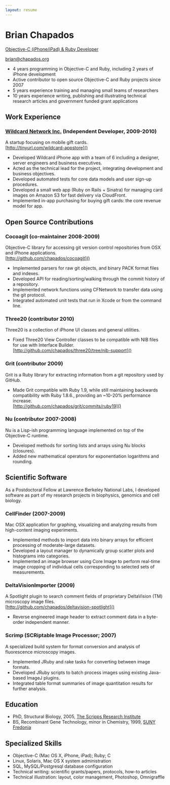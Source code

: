 ```yaml
---
layout: resume
---
```


Brian Chapados
==============
[Objective-C (iPhone/iPad) & Ruby Developer](class:description)

[brian@chapados.org](mailto:brian@chapados.org)  

- 4 years programming in Objective-C and Ruby, including 2 years of iPhone development
- Active contributor to open source Objective-C and Ruby projects since 2007
- 5 years experience training and managing small teams of researchers
- 10 years experience writing, publishing and illustrating technical research articles and government funded grant applications


Work Experience
---------------

### [Wildcard Network Inc.][wildcard] (Independent Developer, 2009-2010)

A startup focusing on mobile gift cards.  
[http://tinyurl.com/wildcard-appstore]()

- Developed Wildcard iPhone app with a team of 6 including a designer, server engineers and business executives.
- Acted as the technical lead for the project, integrating development and business objectives.
- Developed automated tests for core data models and user sign-up procedures.
- Developed a small web app (Ruby on Rails + Sinatra) for managing card images on Amazon S3 for fast delivery via CloudFront.
- Implemented in-app purchasing for buying gift cards: the core revenue model for app.

[wildcard]: http://www.wildcardnetwork.com

Open Source Contributions
-------------------------

### Cocoagit (co-maintainer 2008-2009)

Objective-C library for accessing git version control repositories from OSX and iPhone applications.  
[http://github.com/chapados/cocoagit]()

- Implemented parsers for raw git objects, and binary PACK format files and indexes.
- Developed API for reading/sorting/walking through the commit history of a repository.
- Implemented network functions using CFNetwork to transfer data using the git protocol.
- Integrated automated unit tests that run in Xcode or from the command line.


### Three20 (contributor 2010)

Three20 is a collection of iPhone UI classes and general utilities.

- Fixed Three20 View Controller classes to be compatible with NIB files for use with Interface Builder.  
[http://github.com/chapados/three20/tree/nib-support]()


### Grit (contributor 2009)

Grit is a Ruby library for extracting information from a git repository used by GitHub.

- Made Grit compatible with Ruby 1.9, while still maintaining backwards compatibility with Ruby 1.8.6., providing an ~10-20% performance increase.  
[http://github.com/chapados/grit/commits/ruby19]()


### Nu (contributor 2007-2008)

Nu is a Lisp-ish programming language implemented on top of the Objective-C runtime.

- Developed methods for sorting lists and arrays using Nu blocks (closures).
- Added new mathematical operators for exponentiation logarithms and rounding.


Scientific Software
-------------------

As a Postdoctoral Fellow at Lawrence Berkeley National Labs, I developed software as part of my research projects in biophysics, genomics and cell biology.

### CellFinder (2007-2009)

Mac OSX application for graphing, visualizing and analyzing results from high-content imaging experiments.

- Implemented methods to import data into binary arrays for efficient processing of moderate-large datasets.
- Developed a layout manager to dynamically group scatter plots and histograms into categories.
- Implemented an image browser using Core Image to perform real-time image cropping of individual cells corresponding to selected sets of measurements.

### DeltaVisionImporter (2009)

A Spotlight plugin to search comment fields of proprietary DeltaVision (TM) microscopy image files.  
[http://github.com/chapados/deltavision-spotlight]()

- Reverse engineered image header to extract comment data in a byte-order independent manner.

### Scrimp (SCRiptable Image Processor; 2007)

A specialized build system for format conversion and analysis of fluorescence microscopy images.

- Implemented JRuby and rake tasks for converting between image formats.
- Developed JRuby scripts to batch process images using existing Java-based ImageJ plugins.
- Integrated table format summaries of image quantitation results for further analysis.


Education
---------

- PhD, Structural Biology, 2005, [The Scripps Research Institute][tsri]
- BS, Recombinant Gene Technology, minor in Chemistry, 1999, [SUNY Fredonia][fredonia]

[tsri]: http://www.scripps.edu
[fredonia]: http://www.fredonia.edu


Specialized Skills
------------------

- Objective-C (Mac OS X, iPhone, iPad); Ruby; C
- Linux, Solaris, Mac OS X system administration
- SQL, MySQL/Postgresql database configuration
- Technical writing: scientific grants/papers, protocols, how-to articles
- Technical illustration: layout, color management, Photoshop, Omnigraffle

